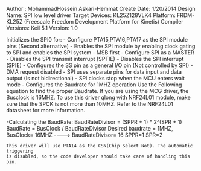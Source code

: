  Author : MohammadHossein Askari-Hemmat 
 Create Date:    1/20/2014 
 Design Name: 	 SPI low level driver
 Target Devices: KL25Z128VLK4
 Platform: FRDM-KL25Z (Freescale Freedom Development Platform for Kinetis)
 Compiler Versions: Keil 5.1
 Version: 1.0

Initializes the SPI0 for:
	- Configure PTA15,PTA16,PTA17 as the SPI module pins (Second alternative)
	- Enables the SPI module by enabling clock gating to SPI and enables the SPI system 
	- MSB first 
	- Configure SPI as a MASTER
	- Disables the SPI transmit interrupt (SPTIE) 
	- Disables the SPI interrupt (SPIE)
	- Configures the SS pin as a general I/O pin (Not controlled by SPI) 
	- DMA request disabled
	- SPI uses separate pins for data input and data output (Is not bidirectional) 
	- SPI clocks stop when the MCU enters wait mode
	- Configures the Baudrate for 1MHZ operation 
Use the Following equation to find the proper Baudrate. If you are using the MCG
driver, the Busclock is 16MHZ. 
To use this driver qlong with NRF24L01 module, make sure that the SPCK is not more
than 10MHZ. Refer to the NRF24L01 datasheet for more information.

-Calculating the BaudRate:
	BaudRateDivisor = (SPPR + 1) * 2^(SPR + 1)
	BaudRate = BusClock / BaudRateDivisor
	Desired baudrate = 1MHZ, BusClock= 16MHZ  ----> BaudRateDivisor= 16 
	SPPR=1
	SPR=2
	
	This driver will use PTA14 as the CSN(Chip Select Not). The automatic triggering
	is disabled, so the code developer should take care of handling this pin.
